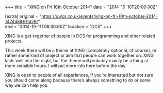 +++
title = "XING on Fri 10th October 2014"
date = "2014-10-10T20:00:00Z"

[extra]
original = "https://uwcs.co.uk/events/xing-on-fri-10th-october-2014-1474489101429/"    
end = "2014-10-11T08:00:00Z"
location = "DCS"
+++

XING is a get-together of people in DCS for programming and other related projects.

This week there will be a theme at XING (completely optional, of course), or rather some kind of project or aim that people can work together on. XING lasts well into the night, but the theme will probably mainly be a thing at more sensible hours. I will put more info here before the day.

XING is open to people of all experiences, if you’re interested but not sure you should come along because there’s always something to do or some way we can help you.

